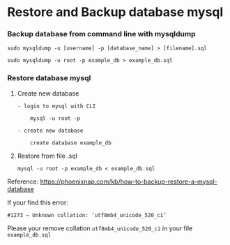 # Restore and Backup database mysql
### Backup database from command line with mysqldump
```
sudo mysqldump -u [username] -p [database_name] > [filename].sql

sudo mysqldump -u root -p example_db > example_db.sql
```


### Restore database mysql
1. Create new database
    ```
    - login to mysql with CLI

        mysql -u root -p

    - create new database

        create database example_db
    ```
2. Restore from file .sql
    ```
    mysql -u root -p example_db < example_db.sql
    ```
Reference:
https://phoenixnap.com/kb/how-to-backup-restore-a-mysql-database


If your find this error:
```
#1273 – Unknown collation: ‘utf8mb4_unicode_520_ci’
```

Please your remove collation `utf8mb4_unicode_520_ci` in your file `example_db.sql`